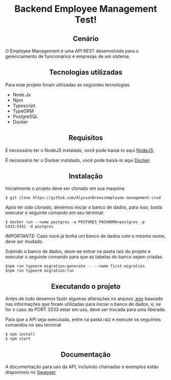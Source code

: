 <h1 align="center">
Backend Employee Management Test!
</h1>


<h2 align="center"> Cenário</h2>

O Employee Management é uma API REST desenvolvida para o gerenciamento de funcionários e empresas de um sistema.

<h2 align="center"> Tecnologias utilizadas</h2>

Para este projeto foram utilizadas as seguintes tecnologias.

-  Node.Js
-  Npm
-  Typescript
-  TypeORM
-  PostgreSQL
-  Docker

<h2 align="center"> Requisitos</h2>

É necessário ter o NodeJS instalado, você pode baixá-lo aqui [NodeJS](https://nodejs.org/en/).

É necessário ter o Docker instalado, você pode baixá-lo aqui [Docker](https://hub.docker.com/).


<h2 align="center"> Instalação </h2>

Inicialmente o projeto deve ser clonado em sua maquina:
  
    $ git clone https://github.com/AlyssonDrews/employee-management-crud
   
Após ter sido clonado, devemos iniciar o banco de dados, para isso, basta  executar o seguinte comando em seu terminal:

    $ docker run --name postgres -e POSTGRES_PASSWORD=postgres -p 5433:5432 -d postgres

*IMPORTANTE:* Caso você já tenha um banco de dados com o mesmo nome, deve ser mudado.

Subindo o banco de dados, deve-se entrar na pasta raíz do projeto e executar o seguinte comando para que as tabelas do banco sejam criadas.

    $npm run typeorm migration:generate -- --name first-migration
    $npm run typeorm migration:run 



<h2 align="center"> Executando o projeto </h2>

Antes de tudo devemos fazer algumas alterações no arquivo [.env](.env) baseado nas informações que foram utilizadas para iniciar o banco de dados, e, se for o caso da PORT 3333 estar em uso, deve ser trocada para uma liberada.

Para que a API seja executada, entre na pasta raíz e execute os seguintes comandos no seu terminal
 
    $ npm install
    $ npm start
    
<h2 align="center"> Documentação </h2>

A documentação para uso da API, incluindo chamadas e exemplos estão disponíveis no [Swagger](docs/swagger.json)

